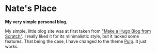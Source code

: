 # Nate's Place

**My very simple personal blog.**

My simple, little blog site was at first taken from ["Make a Hugo Blog from Scratch"](https://zwbetz.com/make-a-hugo-blog-from-scratch/). I really liked it for its minimalistic style, but it lacked some features. That being the case, I have changed to the theme [Pulp](https://themes.gohugo.io/pulp/).  It just works.
